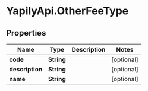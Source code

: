 # YapilyApi.OtherFeeType

## Properties
Name | Type | Description | Notes
------------ | ------------- | ------------- | -------------
**code** | **String** |  | [optional] 
**description** | **String** |  | [optional] 
**name** | **String** |  | [optional] 


